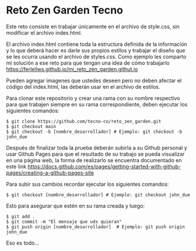 # Reto Zen Garden Tecno

Este reto consiste en trabajar únicamente en el archivo de style.css, sin modificar el archivo index.html.

El archivo index.html contiene toda la estructura definida de la información y lo que deberá hacer es darle sus propios estilos y trabajar el diseño que se les ocurra usando el archivo de styles.css. Como ejemplo les comparto mi solución a ese reto para que tengan una idea de cómo trabajarlo https://ferlellws.github.io/mi_reto_zen_garden.githut.io

Pueden agregar imagenes que ustedes deseen pero no deben afectar el código del index.html, las deberán usar en el archivo de estilos.

Para clonar este repositorio y crear una rama con su nombre respectivo para que trabajen siempre en su rama correspondiente, deben ejecutar los siguientes comandos:
```
$ git clone https://github.com/tecno-co/reto_zen_garden.git
$ git checkout main
$ git checkout -b [nombre_desarrollador] # Ejemplo: git checkout -b john_due
```
Después de finalizar toda la prueba deberán subirla a su Github personal y usar Github Pages para que el resultado de su trabajo se pueda visualizar en una página web, la forma de realizarlo se encuentra documentado en este link https://docs.github.com/es/pages/getting-started-with-github-pages/creating-a-github-pages-site 

Para subir sus cambios recordar ejecutar los siguientes comandos:

```
$ git checkout [nombre_desarrollador] # Ejemplo: git checkout john_due
```
Esto para asegurar que estén en su rama creada y luego:
```
$ git add .
$ git commit -m "El mensaje que uds quieran"
$ git push origin [nombre_desarrollador]  # Ejemplo: git push origin john_due
```

Eso es todo...